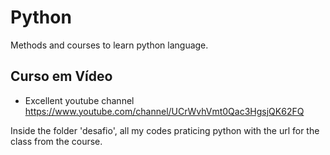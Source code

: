 # Python

Methods and courses to learn python language.

## Curso em Vídeo
  * Excellent youtube channel
  https://www.youtube.com/channel/UCrWvhVmt0Qac3HgsjQK62FQ
  
 Inside the folder 'desafio',  all my codes praticing python with the url for the class from the course.
